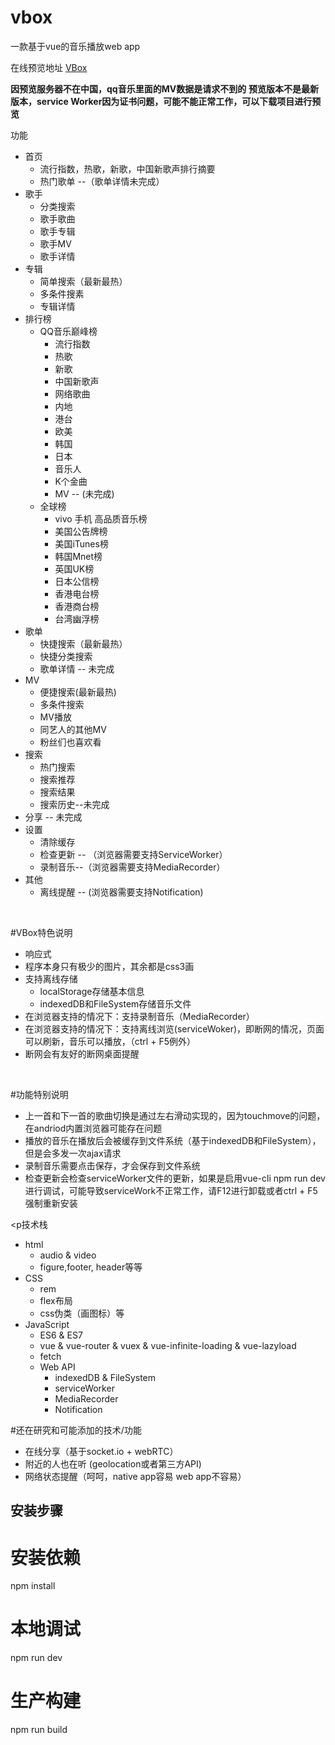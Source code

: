 # vbox
一款基于vue的音乐播放web app<br/>
<p>在线预览地址 <a href= 'http://babydairy2017.cloudapp.net:8084' target='_blank'>VBox</a>  </p>
<strong>因预览服务器不在中国，qq音乐里面的MV数据是请求不到的</strong>
<strong>预览版本不是最新版本，service Worker因为证书问题，可能不能正常工作，可以下载项目进行预览</strong>
<br/>
 <p>功能</p>
<ul>
  <li>首页
    <ul>
      <li>流行指数，热歌，新歌，中国新歌声排行摘要</li>
      <li>热门歌单 --（歌单详情未完成）</li>
    </ul>
  </li>
  <li>歌手
    <ul>
      <li>分类搜索</li>
      <li>歌手歌曲</li>
      <li>歌手专辑</li>
      <li>歌手MV</li>
      <li>歌手详情</li>
    </ul>
  </li>
  <li>专辑
    <ul>
      <li>简单搜索（最新最热）</li>
      <li>多条件搜素</li>
      <li>专辑详情</li>      
    </ul>
  </li>
  <li>排行榜
    <ul>
      <li>
        QQ音乐巅峰榜
        <ul>
          <li>流行指数</li>
          <li>热歌</li>
          <li>新歌</li>
          <li>中国新歌声</li>
          <li>网络歌曲</li>
          <li>内地</li>
          <li>港台</li>
          <li>欧美</li>
          <li>韩国</li>
          <li>日本</li>
          <li>音乐人</li>
          <li>K个金曲</li>
          <li>MV -- (未完成)</li>
        </ul>
      </li>
      <li>全球榜
      <ul>
        <li>vivo 手机 高品质音乐榜</li>
        <li>美国公告牌榜</li>
        <li>美国iTunes榜</li>
        <li>韩国Mnet榜</li>
        <li>英国UK榜</li>
        <li>日本公信榜</li>
        <li>香港电台榜</li>
        <li>香港商台榜</li>
        <li>台湾幽浮榜</li>
      </ul>
      </li>
    </ul>
  </li>
  <li>歌单
    <ul>
      <li>快捷搜索（最新最热）</li>
      <li>快捷分类搜索</li>
      <li>歌单详情 -- 未完成</li>
    </ul>
  </li>
  <li>MV
    <ul>
      <li>便捷搜索(最新最热)</li>
      <li>多条件搜索</li>
      <li>MV播放</li>
      <li>同艺人的其他MV</li>  
      <li>粉丝们也喜欢看</li>     
    </ul>
  </li>
  <li>搜索
    <ul>
      <li>热门搜索</li>
      <li>搜索推荐</li>
      <li>搜索结果</li>
      <li>搜索历史--未完成</li>
    </ul>
  </li>
  <li>分享 -- 未完成</li>
  <li>设置
    <ul>
      <li>清除缓存</li>
      <li>检查更新 -- （浏览器需要支持ServiceWorker）</li>
      <li>录制音乐--（浏览器需要支持MediaRecorder）</li>
    </ul>
  </li>
  <li>
    其他
    <ul>
      <li>离线提醒 -- (浏览器需要支持Notification)</li>
    </ul>
  </li>
</ul>
<br/>


#VBox特色说明
<ul>
  <li>响应式</li>
  <li>程序本身只有极少的图片，其余都是css3画</li>
  <li>支持离线存储
    <ul>
      <li>localStorage存储基本信息</li>
      <li>indexedDB和FileSystem存储音乐文件</li>
    </ul>
  </li>
  <li>在浏览器支持的情况下：支持录制音乐（MediaRecorder）</li>
  <li>在浏览器支持的情况下：支持离线浏览(serviceWoker)，即断网的情况，页面可以刷新，音乐可以播放，（ctrl + F5例外）</li>
  <li>断网会有友好的断网桌面提醒</li>
</ul>

<br>

#功能特别说明
<ul>
  <li>上一首和下一首的歌曲切换是通过左右滑动实现的，因为touchmove的问题，在andriod内置浏览器可能存在问题</li>
  <li>播放的音乐在播放后会被缓存到文件系统（基于indexedDB和FileSystem），但是会多发一次ajax请求</li>
  <li>录制音乐需要点击保存，才会保存到文件系统</li>
  <li>检查更新会检查serviceWorker文件的更新，如果是启用vue-cli npm run dev进行调试，可能导致serviceWork不正常工作，请F12进行卸载或者ctrl + F5强制重新安装</li>
</ul>


<p技术栈</p>
<ul>
  <li>
    html
    <ul>
      <li>audio & video</li>
      <li>figure,footer, header等等</li>
    </ul>
  </li>
  <li>
    CSS
    <ul>
      <li>rem</li>
      <li>flex布局</li>
      <li>css伪类（画图标）等</li>
    </ul>
  </li>
  <li>
  JavaScript
    <ul>
      <li>ES6 & ES7</li>
      <li>vue & vue-router & vuex & vue-infinite-loading & vue-lazyload</li>
      <li>fetch</li>
      <li>Web API
        <ul>
          <li>indexedDB & FileSystem</li>
          <li>serviceWorker</li>
          <li>MediaRecorder</li>
          <li>Notification</li>
        </ul>
      </li>
    </ul>
  </li>
</ul>

#还在研究和可能添加的技术/功能
<ul>
  <li>在线分享（基于socket.io + webRTC）</li>
  <li>附近的人也在听 (geolocation或者第三方API)</li>
  <li>网络状态提醒（呵呵，native app容易 web app不容易）</li>
</ul>



## 安装步骤

# 安装依赖
npm install

# 本地调试
npm run dev

# 生产构建
npm run build




